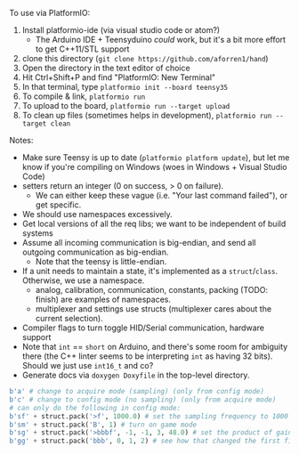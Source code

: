 
To use via PlatformIO:

1. Install platformio-ide (via visual studio code or atom?)
    - The Arduino IDE + Teensyduino *could* work, but it's a bit more effort to get C++11/STL support
2. clone this directory (`git clone https://github.com/aforren1/hand`)
3. Open the directory in the text editor of choice
4. Hit Ctrl+Shift+P and find "PlatformIO: New Terminal"
5. In that terminal, type `platformio init --board teensy35`
6. To compile & link, `platformio run`
7. To upload to the board, `platformio run --target upload`
8. To clean up files (sometimes helps in development), `platformio run --target clean`

Notes:
 - Make sure Teensy is up to date (`platformio platform update`), but let me know if you're compiling on Windows (woes in Windows + Visual Studio Code)
 - setters return an integer (0 on success, > 0 on failure).
   - We can either keep these vague (i.e. "Your last command failed"), or get specific.
 - We should use namespaces excessively.
 - Get local versions of all the req libs; we want to be independent of build systems
 - Assume all incoming communication is big-endian, and send all outgoing communication as big-endian. 
   - Note that the teensy is little-endian.
 - If a unit needs to maintain a state, it's implemented as a `struct`/`class`. Otherwise, we use a namespace.
   - analog, calibration, communication, constants, packing (TODO: finish) are examples of namespaces.
   - multiplexer and settings use structs (multiplexer cares about the current selection).
 - Compiler flags to turn toggle HID/Serial communication, hardware support
 - Note that `int` == `short` on Arduino, and there's some room for ambiguity there (the C++ linter seems to be interpreting `int` as having 32 bits). Should we just use `int16_t` and co?
 - Generate docs via `doxygen Doxyfile` in the top-level directory.

```python
b'a' # change to acquire mode (sampling) (only from config mode)
b'c' # change to config mode (no sampling) (only from acquire mode)
# can only do the following in config mode:
b'sf' + struct.pack('>f', 1000.0) # set the sampling frequency to 1000 Hz
b'sm' + struct.pack('B', 1) # turn on game mode
b'sg' + struct.pack('>bbbf', -1, -1, 3, 48.0) # set the product of gains across all fingers & channels to 48.0
b'gg' + struct.pack('bbb', 0, 1, 2) # see how that changed the first finger, second channel, output gain

```
